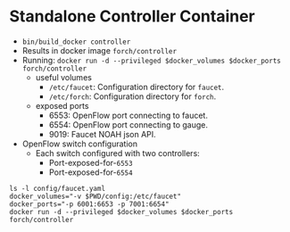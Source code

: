 # Standalone Controller Container

* `bin/build_docker controller`
* Results in docker image `forch/controller`
* Running: `docker run -d --privileged $docker_volumes $docker_ports forch/controller`
  * useful volumes
    * `/etc/faucet`: Configuration directory for `faucet`.
    * `/etc/forch`: Configuration directory for `forch`.
  * exposed ports
    * 6553: OpenFlow port connecting to faucet.
    * 6554: OpenFlow port connecting to gauge.
    * 9019: Faucet NOAH json API.
* OpenFlow switch configuration
  * Each switch configured with two controllers:
    * Port-exposed-for-`6553`
    * Port-exposed-for-`6554`

```
ls -l config/faucet.yaml
docker_volumes="-v $PWD/config:/etc/faucet"
docker_ports="-p 6001:6653 -p 7001:6654"
docker run -d --privileged $docker_volumes $docker_ports forch/controller
```

